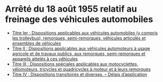 # Arrêté du 18 août 1955 relatif au freinage des véhicules automobiles

- [Titre Ier : Dispositions applicables aux véhicules automobiles (y compris les trolleybus), remorques, semi-remorques, véhicules articulés et ensembles de véhicules](titre-ier)
- [Titre II : Dispositions applicables aux véhicules automoteurs à usage agricole et de travaux publics, aux remorques, semi-remorques et appareils attelés à ces véhicules](titre-ii)
- [Titre III : Dispositions spéciales applicables aux motocyclettes, vélomoteurs, tricycles et quadricycles à moteur et à leurs remorques](titre-iii)
- [Titre IV : Dispositions transitoires et diverses. – Délais d’application](titre-iv)
